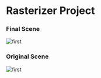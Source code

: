 # Rasterizer Project

### Final Scene
![first](https://cdn.discordapp.com/attachments/717418780065529856/1161502595077120060/image.png?ex=65388896&is=65261396&hm=b375244eef2396b7bb3cdfc39eb43485f2049add19827da043c33e2e67da29fb&)

### Original Scene
![first](https://cdn.discordapp.com/attachments/1126988225433571361/1145595672167448586/image.png?ex=652cce9c&is=651a599c&hm=ea14e34ad1e9f8f930160fb6d018441bbfa2456801973eb905eb484050d7b4cb&)